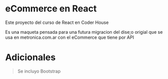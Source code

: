# eCommerce en React

Este proyecto del curso de React en Coder House 

Es una maqueta pensada para una futura migracion del dise;o origial que se usa en metronica.com.ar con el eCommerce que tiene por API

# Adicionales
 > Se incluyo Bootstrap


